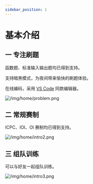 ```yaml
---
sidebar_position: 1
---
```

# 基本介绍

## 一 专注刷题

函数题、标准输入输出题均已得到支持。

支持暗黑模式，为夜间带来愉快的刷题体验。

在线编码，采用 [VS Code](https://github.com/microsoft/monaco-editor) 同款编辑器。

![/img/home/problem.png](/img/home/problem.png)

## 二 常规赛制 

ICPC、IOI、OI 赛制均已得到支持。

![/img/home/intro2.png](/img/home/intro2.png)

## 三 组队训练

可以与好友一起组队训练。

![/img/home/intro3.png](/img/home/intro3.png)